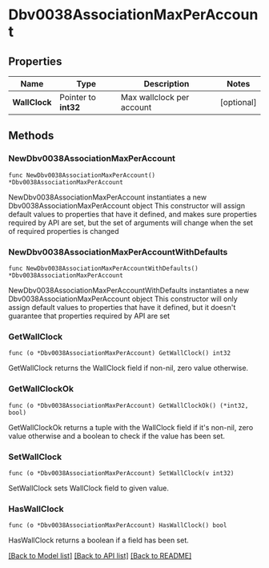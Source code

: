 # Dbv0038AssociationMaxPerAccount

## Properties

Name | Type | Description | Notes
------------ | ------------- | ------------- | -------------
**WallClock** | Pointer to **int32** | Max wallclock per account | [optional] 

## Methods

### NewDbv0038AssociationMaxPerAccount

`func NewDbv0038AssociationMaxPerAccount() *Dbv0038AssociationMaxPerAccount`

NewDbv0038AssociationMaxPerAccount instantiates a new Dbv0038AssociationMaxPerAccount object
This constructor will assign default values to properties that have it defined,
and makes sure properties required by API are set, but the set of arguments
will change when the set of required properties is changed

### NewDbv0038AssociationMaxPerAccountWithDefaults

`func NewDbv0038AssociationMaxPerAccountWithDefaults() *Dbv0038AssociationMaxPerAccount`

NewDbv0038AssociationMaxPerAccountWithDefaults instantiates a new Dbv0038AssociationMaxPerAccount object
This constructor will only assign default values to properties that have it defined,
but it doesn't guarantee that properties required by API are set

### GetWallClock

`func (o *Dbv0038AssociationMaxPerAccount) GetWallClock() int32`

GetWallClock returns the WallClock field if non-nil, zero value otherwise.

### GetWallClockOk

`func (o *Dbv0038AssociationMaxPerAccount) GetWallClockOk() (*int32, bool)`

GetWallClockOk returns a tuple with the WallClock field if it's non-nil, zero value otherwise
and a boolean to check if the value has been set.

### SetWallClock

`func (o *Dbv0038AssociationMaxPerAccount) SetWallClock(v int32)`

SetWallClock sets WallClock field to given value.

### HasWallClock

`func (o *Dbv0038AssociationMaxPerAccount) HasWallClock() bool`

HasWallClock returns a boolean if a field has been set.


[[Back to Model list]](../README.md#documentation-for-models) [[Back to API list]](../README.md#documentation-for-api-endpoints) [[Back to README]](../README.md)


